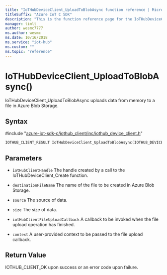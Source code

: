 ```yaml
---                             
title: "IoTHubDeviceClient_UploadToBlobAsync function reference | Microsoft Docs" 
titleSuffix: "Azure IoT C SDK"            
description: "This is the function reference page for the IoTHubDeviceClient_UploadToBlobAsync() function in the Azure IoT C SDK. This SDK is used with Azure IoT Hub and Azure IoT Hub Device Provisioning Service"            
manager: timlt                 
author: wesmc7777              
ms.author: wesmc               
ms.date: 10/16/2018                    
ms.service: "iot-hub"             
ms.custom: ""                
ms.topic: "reference"        
---                            
```


# IoTHubDeviceClient_UploadToBlobAsync()

IoTHubDeviceClient_UploadToBlobAsync uploads data from memory to a file in Azure Blob Storage.

## Syntax

\#include "[azure-iot-sdk-c/iothub_client/inc/iothub_device_client.h](../iothub-device-client-h.md)"  
```C
IOTHUB_CLIENT_RESULT IoTHubDeviceClient_UploadToBlobAsync(IOTHUB_DEVICE_CLIENT_HANDLE  C2);
```

## Parameters
* `iotHubClientHandle` The handle created by a call to the IoTHubDeviceClient_Create function. 

* `destinationFileName` The name of the file to be created in Azure Blob Storage. 

* `source` The source of data. 

* `size` The size of data. 

* `iotHubClientFileUploadCallback` A callback to be invoked when the file upload operation has finished. 

* `context` A user-provided context to be passed to the file upload callback.

## Return Value
IOTHUB_CLIENT_OK upon success or an error code upon failure.

